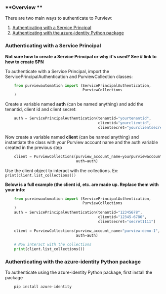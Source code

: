 


<!-- ![Nav tabs enabled](../img/create-purview/image01.png) -->


### **Overview **

There are two main ways to authenticate to Purview:

1. [Authenticating with a Service Principal](#authenticating-with-a-service-principal)
2. [Authenticating with the azure-identity Python package](#authenticating-with-the-azure-identity-python-package) 

### **Authenticating with a Service Principal** 
**Not sure how to create a Service Principal or why it's used? See # link to how to create SPN**

To authenticate with a Service Principal, import the ServicePrincipalAuthentication and PurviewCollection classes: 
```Python
    from purviewautomation import (ServicePrincipalAuthentication, 
                                   PurviewCollections
    )
```

Create a variable named **auth** (can be named anything) and add the tenantid, client id and client secret:

```Python
    auth = ServicePrincipalAuthentication(tenantid="yourtenantid", 
                                          clientid="yourclientid", 
                                          clientsecret="yourclientsecret")
```

Now create a variable named **client** (can be named anything) and instantiate the class with your Purview account name and the auth variable created in the previous step

```Python
    client = PurviewCollections(purview_account_name=yourpurviewaccountname,
                                auth=auth)
```

Use the client object to interact with the collections. Ex: `print(client.list_collections())`

**Below is a full example (the client id, etc. are made up. Replace them with your info:**
```Python
    from purviewautomation import (ServicePrincipalAuthentication, 
                                   PurviewCollections
    )
    auth = ServicePrincipalAuthentication(tenantid="12345678",
                                          clientid="12345-6786",
                                          clientsecret="secret1111")
    
    client = PurviewCollections(purview_account_name="purview-demo-1",
                                auth=auth)
    
    # Now interact with the collections
    print(client.list_collections())
```



### Authenticating with the azure-identity Python package

To authenticate using the azure-identity Python package, first install the package 
    
```Python
    pip install azure-identity
```



